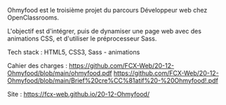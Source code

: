 Ohmyfood est le troisième projet du parcours Développeur web chez OpenClassrooms. 

L'objectif est d'intégrer, puis de dynamiser une page web avec des animations CSS, et d'utiliser le préprocesseur Sass.

Tech stack : HTML5, CSS3, Sass - animations

Cahier des charges : 
  https://github.com/FCX-Web/20-12-Ohmyfood/blob/main/ohmyfood.pdf
  https://github.com/FCX-Web/20-12-Ohmyfood/blob/main/Brief%20cre%CC%81atif%20-%20Ohmyfood!.pdf
  
Site : https://fcx-web.github.io/20-12-Ohmyfood/


